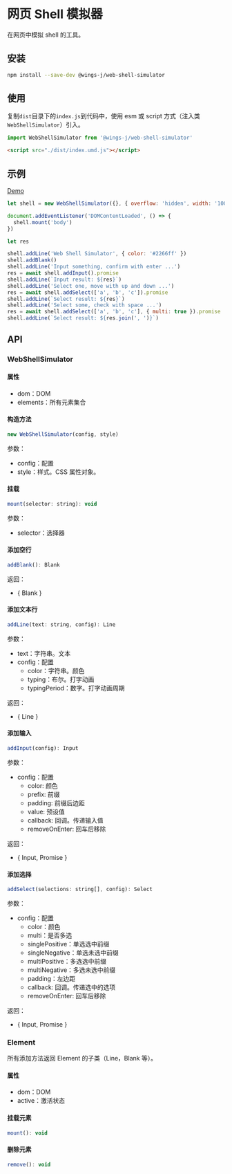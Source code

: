 # 网页 Shell 模拟器

在网页中模拟 shell 的工具。

## 安装

```sh
npm install --save-dev @wings-j/web-shell-simulator
```

## 使用

复制`dist`目录下的`index.js`到代码中，使用 esm 或 script 方式（注入类`WebShellSimulator`）引入。

```js
import WebShellSimulator from '@wings-j/web-shell-simulator'
```

```html
<script src="./dist/index.umd.js"></script>
```

## 示例

[Demo](https://wingsj0.github.io/web-shell-simulator/)

```js
let shell = new WebShellSimulator({}, { overflow: 'hidden', width: '100%', height: '100%', 'padding-bottom': '100px', 'font-size': '16px' })

document.addEventListener('DOMContentLoaded', () => {
  shell.mount('body')
})

let res

shell.addLine('Web Shell Simulator', { color: '#2266ff' })
shell.addBlank()
shell.addLine('Input something, confirm with enter ...')
res = await shell.addInput().promise
shell.addLine(`Input result: ${res}`)
shell.addLine('Select one, move with up and down ...')
res = await shell.addSelect(['a', 'b', 'c']).promise
shell.addLine(`Select result: ${res}`)
shell.addLine('Select some, check with space ...')
res = await shell.addSelect(['a', 'b', 'c'], { multi: true }).promise
shell.addLine(`Select result: ${res.join(', ')}`)
```

## API

### WebShellSimulator

#### 属性

- dom：DOM
- elements：所有元素集合

#### 构造方法

```js
new WebShellSimulator(config, style)
```

参数：

- config：配置
- style：样式。CSS 属性对象。

#### 挂载

```js
mount(selector: string): void
```

参数：

- selector：选择器

#### 添加空行

```js
addBlank(): Blank
```

返回：

- { Blank }

#### 添加文本行

```js
addLine(text: string, config): Line
```

参数：

- text：字符串。文本
- config：配置
  - color：字符串。颜色
  - typing：布尔。打字动画
  - typingPeriod：数字。打字动画周期

返回：

- { Line }

#### 添加输入

```js
addInput(config): Input
```

参数：

- config：配置
  - color: 颜色
  - prefix: 前缀
  - padding: 前缀后边距
  - value: 预设值
  - callback: 回调。传递输入值
  - removeOnEnter: 回车后移除

返回：

- { Input, Promise }

#### 添加选择

```js
addSelect(selections: string[], config): Select
```

参数：

- config：配置
  - color：颜色
  - multi：是否多选
  - singlePositive：单选选中前缀
  - singleNegative：单选未选中前缀
  - multiPositive：多选选中前缀
  - multiNegative：多选未选中前缀
  - padding：左边距
  - callback: 回调。传递选中的选项
  - removeOnEnter: 回车后移除

返回：

- { Input, Promise }

### Element

所有添加方法返回 Element 的子类（Line，Blank 等）。

#### 属性

- dom：DOM
- active：激活状态

#### 挂载元素

```js
mount(): void
```

#### 删除元素

```js
remove(): void
```
